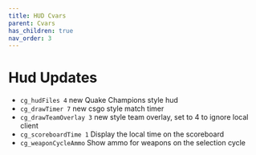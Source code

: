 ```yaml
---
title: HUD Cvars
parent: Cvars
has_children: true
nav_order: 3
---
```


# Hud Updates

-   `cg_hudFiles 4` new Quake Champions style hud
-   `cg_drawTimer 7` new csgo style match timer
-   `cg_drawTeamOverlay 3` new style team overlay, set to 4 to ignore local client
-   `cg_scoreboardTime 1` Display the local time on the scoreboard
-   `cg_weaponCycleAmmo` Show ammo for weapons on the selection cycle
